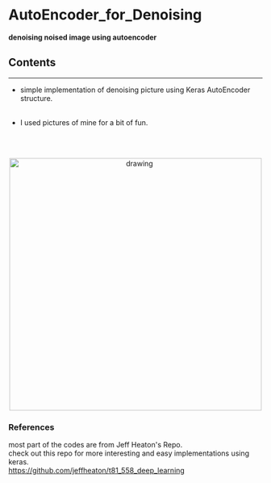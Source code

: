 AutoEncoder_for_Denoising
======================

**denoising noised image using autoencoder**

Contents
--------


---

-	simple implementation of denoising picture using Keras AutoEncoder structure. <br/><br/>

-	I used pictures of mine for a bit of fun.

</br>

<br/>

<p align="center"><img src="https://www.pyimagesearch.com/wp-content/uploads/2020/02/keras_denoising_autoencoder_overview.png" alt="drawing" width="500"/>


### References

most part of the codes are from Jeff Heaton's Repo.
</br>
check out this repo for more interesting and easy implementations using keras.    
https://github.com/jeffheaton/t81_558_deep_learning
